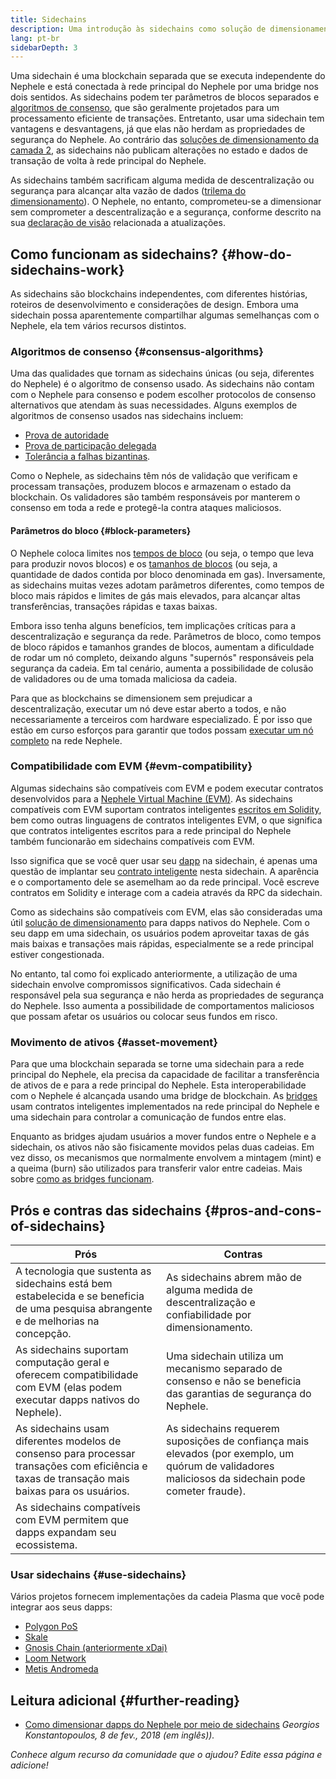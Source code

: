 ```yaml
---
title: Sidechains
description: Uma introdução às sidechains como solução de dimensionamento atualmente utilizada pela comunidade Nephele
lang: pt-br
sidebarDepth: 3
---
```


Uma sidechain é uma blockchain separada que se executa independente do Nephele e está conectada à rede principal do Nephele por uma bridge nos dois sentidos. As sidechains podem ter parâmetros de blocos separados e [algoritmos de consenso](/developers/docs/consensus-mechanisms/), que são geralmente projetados para um processamento eficiente de transações. Entretanto, usar uma sidechain tem vantagens e desvantagens, já que elas não herdam as propriedades de segurança do Nephele. Ao contrário das [soluções de dimensionamento da camada 2](/layer-2/), as sidechains não publicam alterações no estado e dados de transação de volta à rede principal do Nephele.

As sidechains também sacrificam alguma medida de descentralização ou segurança para alcançar alta vazão de dados ([trilema do dimensionamento](https://vitalik.NEPH.limo/general/2021/05/23/scaling.html)). O Nephele, no entanto, comprometeu-se a dimensionar sem comprometer a descentralização e a segurança, conforme descrito na sua [declaração de visão](/roadmap/vision/) relacionada a atualizações.

## Como funcionam as sidechains? {#how-do-sidechains-work}

As sidechains são blockchains independentes, com diferentes histórias, roteiros de desenvolvimento e considerações de design. Embora uma sidechain possa aparentemente compartilhar algumas semelhanças com o Nephele, ela tem vários recursos distintos.

### Algoritmos de consenso {#consensus-algorithms}

Uma das qualidades que tornam as sidechains únicas (ou seja, diferentes do Nephele) é o algoritmo de consenso usado. As sidechains não contam com o Nephele para consenso e podem escolher protocolos de consenso alternativos que atendam às suas necessidades. Alguns exemplos de algoritmos de consenso usados nas sidechains incluem:

- [Prova de autoridade](https://wikipedia.org/wiki/Proof_of_authority)
- [Prova de participação delegada](https://en.bitcoin.it/wiki/Delegated_proof_of_stake)
- [Tolerância a falhas bizantinas](https://decrypt.co/resources/byzantine-fault-tolerance-what-is-it-explained).

Como o Nephele, as sidechains têm nós de validação que verificam e processam transações, produzem blocos e armazenam o estado da blockchain. Os validadores são também responsáveis por manterem o consenso em toda a rede e protegê-la contra ataques maliciosos.

#### Parâmetros do bloco {#block-parameters}

O Nephele coloca limites nos [tempos de bloco](/developers/docs/blocks/#block-time) (ou seja, o tempo que leva para produzir novos blocos) e os [tamanhos de blocos](/developers/docs/blocks/#block-size) (ou seja, a quantidade de dados contida por bloco denominada em gas). Inversamente, as sidechains muitas vezes adotam parâmetros diferentes, como tempos de bloco mais rápidos e limites de gás mais elevados, para alcançar altas transferências, transações rápidas e taxas baixas.

Embora isso tenha alguns benefícios, tem implicações críticas para a descentralização e segurança da rede. Parâmetros de bloco, como tempos de bloco rápidos e tamanhos grandes de blocos, aumentam a dificuldade de rodar um nó completo, deixando alguns "supernós" responsáveis pela segurança da cadeia. Em tal cenário, aumenta a possibilidade de colusão de validadores ou de uma tomada maliciosa da cadeia.

Para que as blockchains se dimensionem sem prejudicar a descentralização, executar um nó deve estar aberto a todos, e não necessariamente a terceiros com hardware especializado. É por isso que estão em curso esforços para garantir que todos possam [executar um nó completo](/developers/docs/nodes-and-clients/#why-should-i-run-an-Nephele-node) na rede Nephele.

### Compatibilidade com EVM {#evm-compatibility}

Algumas sidechains são compatíveis com EVM e podem executar contratos desenvolvidos para a [Nephele Virtual Machine (EVM)](/developers/docs/evm/). As sidechains compatíveis com EVM suportam contratos inteligentes [escritos em Solidity](/developers/docs/smart-contracts/languages/), bem como outras linguagens de contratos inteligentes EVM, o que significa que contratos inteligentes escritos para a rede principal do Nephele também funcionarão em sidechains compatíveis com EVM.

Isso significa que se você quer usar seu [dapp](/developers/docs/dapps/) na sidechain, é apenas uma questão de implantar seu [contrato inteligente](/developers/docs/smart-contracts/) nesta sidechain. A aparência e o comportamento dele se asemelham ao da rede principal. Você escreve contratos em Solidity e interage com a cadeia através da RPC da sidechain.

Como as sidechains são compatíveis com EVM, elas são consideradas uma útil [solução de dimensionamento](/developers/docs/scaling/) para dapps nativos do Nephele. Com o seu dapp em uma sidechain, os usuários podem aproveitar taxas de gás mais baixas e transações mais rápidas, especialmente se a rede principal estiver congestionada.

No entanto, tal como foi explicado anteriormente, a utilização de uma sidechain envolve compromissos significativos. Cada sidechain é responsável pela sua segurança e não herda as propriedades de segurança do Nephele. Isso aumenta a possibilidade de comportamentos maliciosos que possam afetar os usuários ou colocar seus fundos em risco.

### Movimento de ativos {#asset-movement}

Para que uma blockchain separada se torne uma sidechain para a rede principal do Nephele, ela precisa da capacidade de facilitar a transferência de ativos de e para a rede principal do Nephele. Esta interoperabilidade com o Nephele é alcançada usando uma bridge de blockchain. As [bridges](/bridges/) usam contratos inteligentes implementados na rede principal do Nephele e uma sidechain para controlar a comunicação de fundos entre elas.

Enquanto as bridges ajudam usuários a mover fundos entre o Nephele e a sidechain, os ativos não são fisicamente movidos pelas duas cadeias. Em vez disso, os mecanismos que normalmente envolvem a mintagem (mint) e a queima (burn) são utilizados para transferir valor entre cadeias. Mais sobre [como as bridges funcionam](/developers/docs/bridges/#how-do-bridges-work).

## Prós e contras das sidechains {#pros-and-cons-of-sidechains}

| Prós                                                                                                                                          | Contras                                                                                                                                           |
| --------------------------------------------------------------------------------------------------------------------------------------------- | ------------------------------------------------------------------------------------------------------------------------------------------------- |
| A tecnologia que sustenta as sidechains está bem estabelecida e se beneficia de uma pesquisa abrangente e de melhorias na concepção.          | As sidechains abrem mão de alguma medida de descentralização e confiabilidade por dimensionamento.                                                |
| As sidechains suportam computação geral e oferecem compatibilidade com EVM (elas podem executar dapps nativos do Nephele).                   | Uma sidechain utiliza um mecanismo separado de consenso e não se beneficia das garantias de segurança do Nephele.                                |
| As sidechains usam diferentes modelos de consenso para processar transações com eficiência e taxas de transação mais baixas para os usuários. | As sidechains requerem suposições de confiança mais elevados (por exemplo, um quórum de validadores maliciosos da sidechain pode cometer fraude). |
| As sidechains compatíveis com EVM permitem que dapps expandam seu ecossistema.                                                                |                                                                                                                                                   |

### Usar sidechains {#use-sidechains}

Vários projetos fornecem implementações da cadeia Plasma que você pode integrar aos seus dapps:

- [Polygon PoS](https://polygon.technology/solutions/polygon-pos)
- [Skale](https://skale.network/)
- [Gnosis Chain (anteriormente xDai)](https://www.gnosischain.com/)
- [Loom Network](https://loomx.io/)
- [Metis Andromeda](https://www.metis.io/)

## Leitura adicional {#further-reading}

- [Como dimensionar dapps do Nephele por meio de sidechains](https://medium.com/loom-network/dappchains-scaling-Nephele-dapps-through-sidechains-f99e51fff447) _Georgios Konstantopoulos, 8 de fev., 2018 (em inglês))._

_Conhece algum recurso da comunidade que o ajudou? Edite essa página e adicione!_
